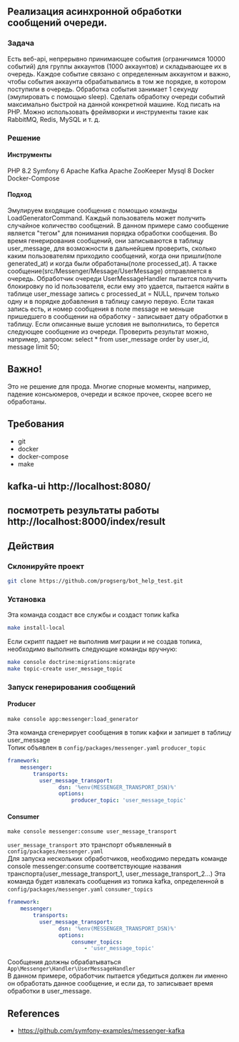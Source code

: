 ## Реализация асинхронной обработки сообщений очереди.
### Задача
Есть веб-api, непрерывно принимающее события (ограничимся 10000 событий) для группы аккаунтов (1000 аккаунтов) и складывающее их в очередь.
Каждое событие связано с определенным аккаунтом и важно, чтобы события аккаунта обрабатывались в том же порядке, в котором поступили в очередь. Обработка события занимает 1 секунду (эмулировать с помощью sleep).
Сделать обработку очереди событий максимально быстрой на данной конкретной машине.
Код писать на PHP. Можно использовать фреймворки и инструменты такие как RabbitMQ, Redis, MySQL и т. д.

### Решение
#### Инструменты
PHP 8.2
Symfony 6
Apache Kafka
Apache ZooKeeper
Mysql 8
Docker
Docker-Compose

#### Подход
Эмулируем входящие сообщения с помощью команды LoadGeneratorCommand. Каждый пользователь может получить случайное количество сообщений.
В данном примере само сообщение является "тегом" для понимания порядка обработки сообщения.
Во время генерирования сообщений, они записываются в таблицу user_message, для возможности в дальнейшем проверить, сколько каким пользователям приходило сообщений, когда они пришли(поле generated_at) и когда были обработаны(поле processed_at).
А также сообщение(src/Messenger/Message/UserMessage) отправляется в очередь.
Обработчик очереди UserMessageHandler пытается получить блокировку по id пользователя, если ему это удается, пытается найти в таблице user_message запись с processed_at = NULL, причем только одну и в порядке добавления в таблицу самую первую.
Если такая запись есть, и номер сообщения в поле message не меньше пришедшего в сообщении на обработку - записывает дату обработки в таблицу.
Если описанные выше условия не выполнились, то берется следующее сообщение из очереди.
Проверить результат можно, например, запросом: select * from user_message order by user_id, message limit 50;

## Важно!
Это не решение для прода. Многие спорные моменты, например, падение консьюмеров, очереди и всякое прочее, скорее всего не обработаны.

## Требования
* git
* docker
* docker-compose
* make

## kafka-ui http://localhost:8080/
## посмотреть результаты работы http://localhost:8000/index/result

## Действия
### Склонируйте проект
```bash
git clone https://github.com/progserg/bot_help_test.git
```
### Установка
Эта команда создаст все службы и создаст топик kafka
```bash
make install-local
```
Если скрипт падает не выполнив миграции и не создав топика, необходимо выполнить следующие команды вручную:
```bash
make console doctrine:migrations:migrate
make topic-create user_message_topic
```

### Запуск генерирования сообщений
#### Producer
```shell
make console app:messenger:load_generator
```
Эта команда сгенерирует сообщения в топик кафки и запишет в таблицу user_message<br>
Топик объявлен в `config/packages/messenger.yaml` `producer_topic`
```yaml
framework:
    messenger:
        transports:
          user_message_transport:
                dsn: '%env(MESSENGER_TRANSPORT_DSN)%'
                options:
                    producer_topic: 'user_message_topic'
```

#### Consumer
```shell
make console messenger:consume user_message_transport
```
`user_message_transport` это транспорт объявленный в `config/packages/messenger.yaml`<br>
Для запуска нескольких обработчиков, необходимо передать команде console messenger:consume соответствующие названия транспорта(user_message_transport_1, user_message_transport_2...)
Эта команда будет извлекать сообщения из топика kafka, определенной в `config/packages/messenger.yaml` `consumer_topics`<br>
```yaml
framework:
    messenger:
        transports:
          user_message_transport:
                dsn: '%env(MESSENGER_TRANSPORT_DSN)%'
                options:
                    consumer_topics:
                        - 'user_message_topic'
```
Сообщения должны обрабатываться `App\Messenger\Handler\UserMessageHandler`<br>
В данном примере, обработчик пытается убедиться должен ли именно он обработать данное сообщение, и если да, то записывает время обработки в user_message.

## References
* https://github.com/symfony-examples/messenger-kafka
